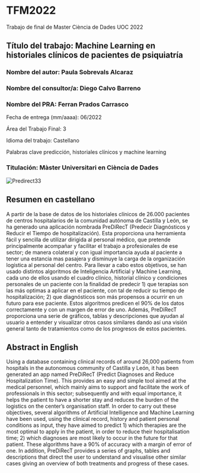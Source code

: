 # TFM2022
Trabajo de final de Master Ciència de Dades UOC 2022

## Título del trabajo:	Machine Learning en historiales clínicos de pacientes de psiquiatría

### Nombre del autor:	Paula Sobrevals Alcaraz
### Nombre del consultor/a:	Diego Calvo Barreno
### Nombre del PRA:	Ferran Prados Carrasco
Fecha de entrega (mm/aaaa):	06/2022

Área del Trabajo Final:	3

Idioma del trabajo:	Castellano

Palabras clave	predicción, historiales clínicos y machine learning

### Titulación:	Màster Universitari en Ciència de Dades

![Predirect33](https://user-images.githubusercontent.com/67247574/171664618-078ec8f4-f822-4743-acce-eb211ef2d49c.png)


## Resumen en castellano
A partir de la base de datos de los historiales clínicos de 26.000 pacientes de centros hospitalarios de la comunidad autónoma de Castilla y León, se ha generado una aplicación nombrada PreDiRecT (Predecir Diagnósticos y Reducir el Tiempo de hospitalización). Esta proporciona una herramienta fácil y sencilla de utilizar dirigida al personal médico, que pretende principalmente acompañar y facilitar el trabajo a profesionales de ese sector; de manera colateral y con igual importancia ayuda al paciente a tener una estancia mas pasajera y disminuye la carga de la organización logística al personal del centro. Para llevar a cabo estos objetivos, se han usado distintos algoritmos de Inteligencia Artificial y Machine Learning, cada uno de ellos usando el cuadro clínico, historial clínico y condiciones personales de un paciente con la finalidad de predecir 1) que terapias son las más optimas a aplicar en el paciente, con tal de reducir su tiempo de hospitalización; 2) que diagnósticos son más propensos a ocurrir en un futuro para ese paciente. Estos algoritmos predicen el 90% de los datos correctamente y con un margen de error de uno. Además, PreDiRecT proporciona una serie de gráficos, tablas y descripciones que ayudan al usuario a entender y visualizar otros casos similares dando así una visión general tanto de tratamientos como de los progresos de estos pacientes. 	

## Abstract in English
Using a database containing clinical records of around 26,000 patients from hospitals in the autonomous community of Castilla y León, it has been generated an app named PreDiRecT (Predict Diagnoses and Reduce Hospitalization Time). This provides an easy and simple tool aimed at the medical personnel, which mainly aims to support and facilitate the work of professionals in this sector; subsequently and with equal importance, it helps the patient to have a shorter stay and reduces the burden of the logistics on the center’s organisation staff. In order to carry out these objectives, several algorithms of Artificial Intelligence and Machine Learning have been used, using the clinical record, history and patient personal conditions as input, they have aimed to predict 1) which therapies are the most optimal to apply in the patient, in order to reduce their hospitalisation time; 2) which diagnoses are most likely to occur in the future for that patient. These algorithms have a 90% of accuracy with a margin of error of one. In addition, PreDiRecT provides a series of graphs, tables and descriptions that direct the user to understand and visualise other similar cases giving an overview of both treatments and progress of these cases.

